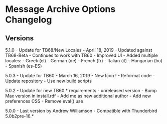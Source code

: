 # Message Archive Options Changelog

## Versions

5.1.0	- Update for TB68/New Locales - April 18, 2019
		- Updated against TB68-Beta
		- Continues to work with TB60
		- Improved UI
		- Added multiple locales:
			- Greek (el)
			- German (de)
			- French (fr)
			- Italian (it)
			- Hungarian (hu)
			- Spanish (es-ES)

5.0.3	- Update for TB60 - March 16, 2019
		- New Icon !
		- Reformat code
		- Update repository
		- Use new build scripts

5.0.2	- Update for new TB60.* requirements - unreleased version
		- Bump Max version in install.rdf
		- Add me as new additional author
		- Add new preferences CSS
		- Remove eval() use

5.0.0	- Last version by Andrew Williamson - Compatible with Thunderbird 5.0b2pre-16.*

